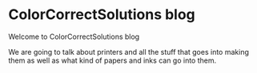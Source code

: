 # ColorCorrectSolutions blog 

Welcome to ColorCorrectSolutions blog

We are going to talk about printers and all the stuff that goes into making them as well as what kind of papers and inks can go into them.
